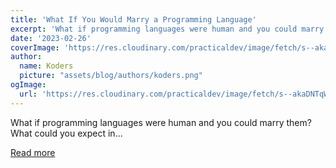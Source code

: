 ```yaml
---
title: 'What If You Would Marry a Programming Language'
excerpt: 'What if programming languages were human and you could marry them? What could you expect in...'
date: '2023-02-26'
coverImage: 'https://res.cloudinary.com/practicaldev/image/fetch/s--akaDNTqW--/c_imagga_scale,f_auto,fl_progressive,h_420,q_auto,w_1000/https://dev-to-uploads.s3.amazonaws.com/uploads/articles/b50lybmc70qyro3jmviw.png'
author:
  name: Koders
  picture: "assets/blog/authors/koders.png"
ogImage:
  url: 'https://res.cloudinary.com/practicaldev/image/fetch/s--akaDNTqW--/c_imagga_scale,f_auto,fl_progressive,h_420,q_auto,w_1000/https://dev-to-uploads.s3.amazonaws.com/uploads/articles/b50lybmc70qyro3jmviw.png'
---
```


What if programming languages were human and you could marry them? What could you expect in...

[Read more](https://dev.to/perssondennis/what-if-you-would-marry-a-programming-language-30mf)
